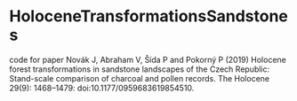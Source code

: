 # HoloceneTransformationsSandstones
code for paper Novák J, Abraham V, Šída P and Pokorný P (2019) Holocene forest transformations in sandstone landscapes of the Czech Republic: Stand-scale comparison of charcoal and pollen records. The Holocene 29(9): 1468–1479: doi:10.1177/0959683619854510.

